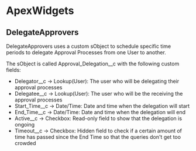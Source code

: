# ApexWidgets
## DelegateApprovers
DelegateApprovers uses a custom sObject to schedule specific time periods to delegate Approval Processes from one User to another.

The sObject is called Approval_Delegation__c with the following custom fields:
  * Delegator__c -> Lookup(User): The user who will be delegating their approval processes
  * Delegatee__c -> Lookup(User): The user who will be the receiving the approval processes
  * Start_Time__c -> Date/Time: Date and time when the delegation will start
  * End_Time__c -> Date/Time: Date and time when the delegation will end
  * Active__c -> Checkbox: Read-only field to show that the delegation is ongoing
  * Timeout__c -> Checkbox: Hidden field to check if a certain amount of time has passed since the End Time so that the queries don't get too crowded

